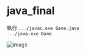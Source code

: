 # java_final

執行
```.../javac.exe Game.java```  
```.../java.exe Game```  

![image](https://github.com/s1071539/java_final/blob/master/game.png)
